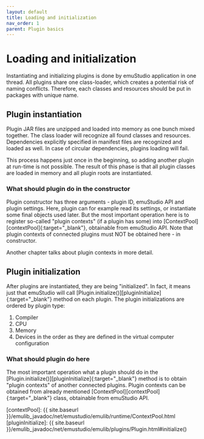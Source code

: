 ```yaml
---
layout: default
title: Loading and initialization
nav_order: 1
parent: Plugin basics
---
```


# Loading and initialization

Instantiating and initializing plugins is done by emuStudio application in one thread. All plugins share one class-loader, which creates a potential risk of naming conflicts. Therefore, each classes and resources should be put in packages with unique name.  

## Plugin instantiation

Plugin JAR files are unzipped and loaded into memory as one bunch mixed together. The class loader will recognize all found classes and resources. Dependencies explicitly specified in manifest files are recognized and loaded as well. In case of circular dependencies, plugins loading will fail.

This process happens just once in the beginning, so adding another plugin at run-time is not possible. The result of this phase is that all plugin classes are loaded in memory and all plugin roots are instantiated.

### What should plugin do in the constructor

Plugin constructor has three arguments - plugin ID, emuStudio API and plugin settings. Here, plugin can for example read its settings, or instantiate some final objects used later. But the most important operation here is to register so-called "plugin contexts" (if a plugin has some) into [ContextPool][contextPool]{:target="_blank"}, obtainable from emuStudio API. Note that plugin contexts of connected plugins must NOT be obtained here - in constructor.  

Another chapter talks about plugin contexts in more detail.

## Plugin initialization

After plugins are instantiated, they are being "initialized". In fact, it means just that emuStudio will call [Plugin.initialize()][pluginInitialize]{:target="_blank"} method on each plugin. The plugin initializations are ordered by plugin type:

1. Compiler
2. CPU
3. Memory
4. Devices in the order as they are defined in the virtual computer configuration

### What should plugin do here

The most important operation what a plugin should do in the [Plugin.initialize()][pluginInitialize]{:target="_blank"} method is to obtain "plugin contexts" of another connected plugins. Plugin contexts can be obtained from already mentioned [ContextPool][contextPool]{:target="_blank"} class, obtainable from emuStudio API.


[contextPool]: {{ site.baseurl }}/emulib_javadoc/net/emustudio/emulib/runtime/ContextPool.html
[pluginInitialize]: {{ site.baseurl }}/emulib_javadoc/net/emustudio/emulib/plugins/Plugin.html#initialize()
